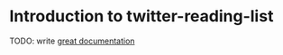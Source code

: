 # Introduction to twitter-reading-list

TODO: write [great documentation](http://jacobian.org/writing/what-to-write/)
